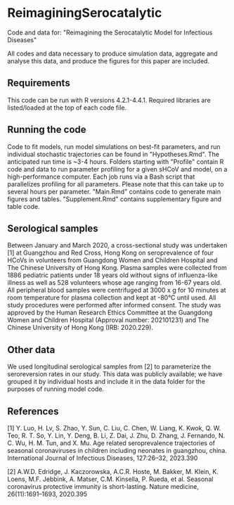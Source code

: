 # ReimaginingSerocatalytic
Code and data for: "Reimagining the Serocatalytic Model for Infectious Diseases"

All codes and data necessary to produce simulation data, aggregate and analyse this data, and produce the figures for this paper are included.

## Requirements
This code can be run with R versions 4.2.1-4.4.1. Required libraries are listed/loaded at the top of each code file. 

## Running the code
Code to fit models, run model simulations on best-fit parameters, and run individual stochastic trajectories can be found in "Hypotheses.Rmd". The anticipated run time is ~3-4 hours. Folders starting with "Profile" contain R code and data to run parameter profiling for a given sHCoV and model, on a high-performance computer. Each job runs via a Bash script that parallelizes profiling for all parameters. Please note that this can take up to several hours per parameter. "Main.Rmd" contains code to generate main figures and tables. "Supplement.Rmd" contains supplementary figure and table code. 

## Serological samples
Between January and March 2020, a cross-sectional study was undertaken [1] at Guangzhou and Red Cross, Hong Kong on seroprevalence of four HCoVs in volunteers from Guangdong Women and Children Hospital and The Chinese University of Hong Kong. Plasma samples were collected from 1886 pediatric patients under 18 years old without signs of influenza-like illness as well as 528 volunteers whose age ranging from 16-67 years old. All peripheral blood samples were centrifuged at 3000 x g for 10 minutes at room temperature for plasma collection and kept at -80°C until used. All study procedures were performed after informed consent. The study was approved by the Human Research Ethics Committee at the Guangdong Women and Children Hospital (Approval number: 202101231) and The Chinese University of Hong Kong (IRB: 2020.229).

## Other data
We used longitudinal serological samples from [2] to parameterize the seroreversion rates in our study. This data was publicly available; we have grouped it by individual hosts and include it in the data folder for the purposes of running model code.


## References
[1] Y. Luo, H. Lv, S. Zhao, Y. Sun, C. Liu, C. Chen, W. Liang, K. Kwok, Q. W. Teo, R. T. So, Y. Lin, Y. Deng, B. Li, Z. Dai, J. Zhu, D. Zhang, J. Fernando, N. C. Wu, H. M. Tun, and X. Mu. Age related seroprevalence trajectories of seasonal coronaviruses in children including neonates in guangzhou, china. International Journal of Infectious Diseases, 127:26–32, 2023.390

[2] A.W.D. Edridge, J. Kaczorowska, A.C.R. Hoste, M. Bakker, M. Klein, K. Loens, M.F. Jebbink, A. Matser, C.M. Kinsella, P. Rueda, et al. Seasonal coronavirus protective immunity is short-lasting. Nature medicine, 26(11):1691–1693, 2020.395
